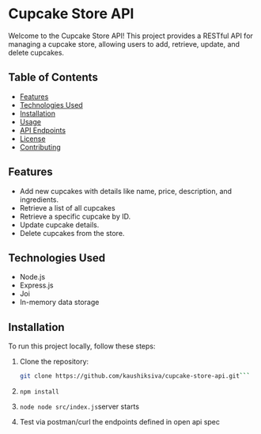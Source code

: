 # Cupcake Store API

Welcome to the Cupcake Store API! This project provides a RESTful API for managing a cupcake store, allowing users to add, retrieve, update, and delete cupcakes.

## Table of Contents

- [Features](#features)
- [Technologies Used](#technologies-used)
- [Installation](#installation)
- [Usage](#usage)
- [API Endpoints](#api-endpoints)
- [License](#license)
- [Contributing](#contributing)

## Features

- Add new cupcakes with details like name, price, description, and ingredients.
- Retrieve a list of all cupcakes
- Retrieve a specific cupcake by ID.
- Update cupcake details.
- Delete cupcakes from the store.

## Technologies Used

- Node.js
- Express.js
- Joi
- In-memory data storage

## Installation

To run this project locally, follow these steps:

1. Clone the repository:

   ```bash
   git clone https://github.com/kaushiksiva/cupcake-store-api.git```

2. ```npm install```
3. ```node node src/index.js```server starts
4. Test via postman/curl the endpoints defined in open api spec
